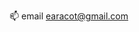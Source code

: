 📫 email earacot@gmail.com

<!---
elenaara/elenaara is a ✨ special ✨ repository because its `README.md` (this file) appears on your GitHub profile.
You can click the Preview link to take a look at your changes.
--->

